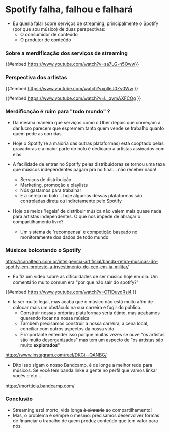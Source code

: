 # Spotify falha, falhou e falhará

- Eu queria falar sobre serviços de streaming, principalmente o Spotify (por que sou músico) de duas perspectivas:
  - O consumidor de conteúdo
  - O produtor de conteúdo

### Sobre a merdificação dos serviços de streaming

{{#embed https://www.youtube.com/watch?v=sa7LG-n5Oww}}

### Perspectiva dos artistas

{{#embed https://www.youtube.com/watch?v=plleJ0Zv0Ww }}

{{#embed https://www.youtube.com/watch?v=L_qvmAXFCOg }}

### Merdificação é ruim para "todo mundo" ?

- Da mesma maneira que serviços como o Uber depois que começam a dar lucro parecem que espremem tanto quem vende se trabalho quanto quem pede as corridas

- Hoje o Spotify (e a maioria das outras plataformas) está cooptado pelas gravadoras e a maior parte do bolo é dedicado a artistas assinados com elas
- A facilidade de entrar no Spotify pelas distribuidoras se tornou uma taxa que músicos independentes pagam pra no final... não receber nada!
  - Serviços de distribuição
  - Marketing, promoção e playlists
  - Nós gastamos para trabalhar
  - E a cereja no bolo... hoje algumas dessas plataformas são controladas direta ou indiretamente pelo Spotify
- Hoje os meios 'legais' de distribuir música não valem mais quase nada para artistas independentes. O que nos impede de abraçar o compartilhamento livre?
  - Um sistema de 'recompensa' e competição baseado no monitoramente dos dados de todo mundo

### Músicos boicotando o Spotify

<https://canaltech.com.br/inteligencia-artificial/banda-retira-musicas-do-spotify-em-protesto-a-investimento-do-ceo-em-ia-militar/>

- Eu fiz um vídeo sobre as dificuldades de ser músico hoje em dia. Um comentário muito comum era "por que não sair do spotify?"

{{#embed https://www.youtube.com/watch?v=OTlDuydRsj4 }}

- Ia ser muito legal, mas acaba que o músico não está muito afim de colocar mais um obstáculo na sua carreira e fugir do público.
  - Construir nossas próprias plataformas seria ótimo, mas acabamos querendo focar na nossa música
  - Também precisamos construir a nossa carreira, a cena local, conciliar com outros aspectos da nossa vida
  - É importante entender isso porque muitas vezes se ouve "os artistas são muito desorganizados" mas tem um aspecto de "os artistas são muito **explorados**"

<https://www.instagram.com/reel/DKGi--QANBG/>

- Dito isso sigam o nosso Bandcamp, é de longe a melhor rede para músicos. Se você tem banda linke a gente no perfil que vamos linkar vocês e etc...

<https://mortticia.bandcamp.com/>

### Conclusão

- Streaming está morto, vida longa ~~à pirataria~~ ao compartilhamento!
- Mas, o problema é sempre o mesmo: precisamos desenvolver formas de financiar o trabalho de quem produz conteúdo que tem valor para nós.
